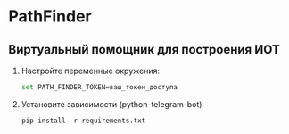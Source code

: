 # PathFinder

## Виртуальный помощник для построения ИОТ

1. Настройте переменные окружения:

    ```bash
    set PATH_FINDER_TOKEN=ваш_токен_доступа
    ```

2. Установите зависимости (python-telegram-bot)

    ```
    pip install -r requirements.txt
    ```
